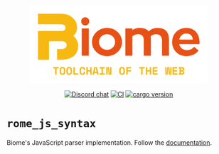 <p align="center">
	<img alt="Biome - Toolchain of the web" width="400" src="https://raw.githubusercontent.com/biomejs/resources/main/biome-logo-slogan.svg"/>
</p>

<div align="center">

[![Discord chat][discord-badge]][discord-url]
[![CI][ci-badge]][ci-url]
[![cargo version][cargo-badge]][cargo-url]

[discord-badge]: https://badgen.net/discord/online-members/BypW39g6Yc?icon=discord&label=discord&color=green
[discord-url]: https://discord.gg/BypW39g6Yc
[ci-badge]: https://github.com/biomejs/biome/actions/workflows/main.yml/badge.svg
[ci-url]: https://github.com/biomejs/biome/actions/workflows/main.yml
[cargo-badge]: https://badgen.net/crates/v/rome_js_syntax?&color=green
[cargo-url]: https://crates.io/crates/rome_js_syntax/

</div>

# `rome_js_syntax`

Biome's JavaScript parser implementation. Follow the [documentation](https://docs.rs/rome_js_parser/).

